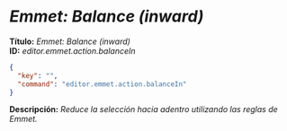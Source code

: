 <!-- Autor: Daniel Benjamin Perez Morales -->
<!-- GitHub: https://github.com/D4nitrix13 -->
<!-- GitLab: https://gitlab.com/D4nitrix13 -->
<!-- Correo electrónico: danielperezdev@proton.me -->

# ***Emmet: Balance (inward)***

**Título:** *Emmet: Balance (inward)*  
**ID:** *editor.emmet.action.balanceIn*

```json
{
  "key": "",
  "command": "editor.emmet.action.balanceIn"
}
```

**Descripción:** *Reduce la selección hacia adentro utilizando las reglas de Emmet.*
